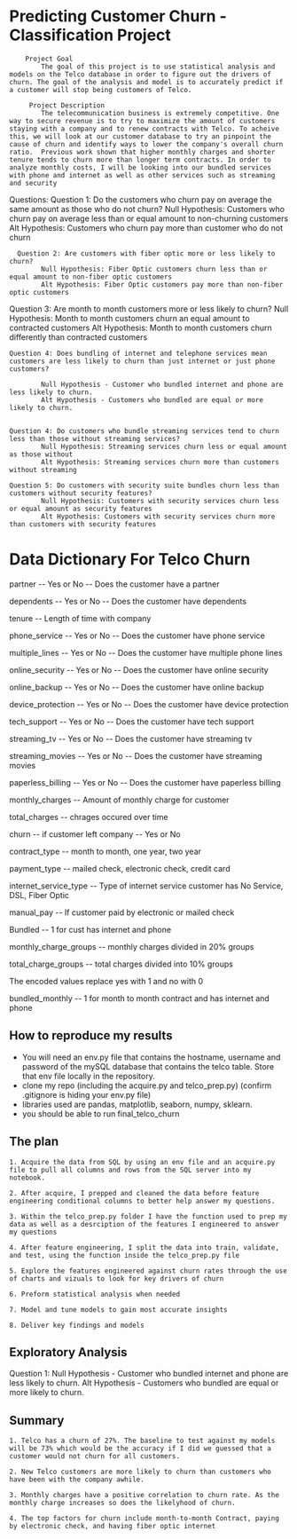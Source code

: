 # Predicting Customer Churn - Classification Project
        Project Goal
            The goal of this project is to use statistical analysis and models on the Telco database in order to figure out the drivers of churn. The goal of the analysis and model is to accurately predict if a customer will stop being customers of Telco. 

         Project Description
            The telecommunication business is extremely competitive. One way to secure revenue is to try to maximize the amount of customers staying with a company and to renew contracts with Telco. To acheive this, we will look at our customer database to try an pinpoint the cause of churn and identify ways to lower the company's overall churn ratio.  Previous work shown that higher monthly charges and shorter tenure tends to churn more than longer term contracts. In order to analyze monthly costs, I will be looking into our bundled services with phone and internet as well as other services such as streaming and security


Questions:
     Question 1: Do the customers who churn pay on average the same amount as those who do not churn?
            Null Hypothesis: Customers who churn pay on average less than or equal amount to non-churning customers 
            Alt Hypothesis: Customers who churn pay more than customer who do not churn   

      Question 2: Are customers with fiber optic more or less likely to churn?
            Null Hypothesis: Fiber Optic customers churn less than or equal amount to non-fiber optic customers 
            Alt Hypothesis: Fiber Optic customers pay more than non-fiber optic customers      

   Question 3: Are month to month customers more or less likely to churn?
            Null Hypothesis: Month to month customers churn an equal amount to contracted customers 
            Alt Hypothesis: Month to month customers churn differently than contracted customers      
   
    Question 4: Does bundling of internet and telephone services mean customers are less likely to churn than just internet or just phone customers?

            Null Hypothesis - Customer who bundled internet and phone are less likely to churn.
            Alt Hypothesis - Customers who bundled are equal or more likely to churn.

   
    Question 4: Do customers who bundle streaming services tend to churn less than those without streaming services?
            Null Hypothesis: Streaming services churn less or equal amount as those without
            Alt Hypothesis: Streaming services churn more than customers without streaming

    Question 5: Do customers with security suite bundles churn less than customers without security features?
            Null Hypothesis: Customers with security services churn less or equal amount as security features
            Alt Hypothesis: Customers with security services churn more than customers with security features

    


# Data Dictionary For Telco Churn

partner -- Yes or No -- Does the customer have a partner

dependents -- Yes or No -- Does the customer have dependents

tenure -- Length of time with company

phone_service -- Yes or No -- Does the customer have phone service

multiple_lines -- Yes or No -- Does the customer have multiple phone lines

online_security -- Yes or No -- Does the customer have online security

online_backup -- Yes or No -- Does the customer have online backup

device_protection -- Yes or No -- Does the customer have device protection

tech_support -- Yes or No -- Does the customer have tech support

streaming_tv -- Yes or No -- Does the customer have streaming tv

streaming_movies -- Yes or No -- Does the customer have streaming movies

paperless_billing -- Yes or No -- Does the customer have paperless billing

monthly_charges -- Amount of monthly charge for customer

total_charges -- chrages occured over time

churn -- if customer left company -- Yes or No

contract_type -- month to month, one year, two year 

payment_type -- mailed check, electronic check, credit card

internet_service_type -- Type of internet service customer has No Service, DSL, Fiber Optic

manual_pay -- If customer paid by electronic or mailed check 

Bundled -- 1 for cust has internet and phone

monthly_charge_groups -- monthly charges divided in 20% groups

total_charge_groups -- total charges divided into 10% groups

The encoded values replace yes with 1 and no with 0

bundled_monthly -- 1 for month to month contract and has internet and phone

## How to reproduce my results
 -   You will need an env.py file that contains the hostname, username and password of the mySQL database that contains the telco table. Store that env file locally in the repository.
 -   clone my repo (including the acquire.py and telco_prep.py) (confirm .gitignore is hiding your env.py file)
 -   libraries used are pandas, matplotlib, seaborn, numpy, sklearn.
 -   you should be able to run final_telco_churn

## The plan
    1. Acquire the data from SQL by using an env file and an acquire.py file to pull all columns and rows from the SQL server into my notebook. 

    2. After acquire, I prepped and cleaned the data before feature engineering conditional columns to better help answer my questions.
    
    3. Within the telco_prep.py folder I have the function used to prep my data as well as a desrciption of the features I engineered to answer my questions
    
    4. After feature engineering, I split the data into train, validate, and test, using the function inside the telco_prep.py file
    
    5. Explore the features engineered against churn rates through the use of charts and vizuals to look for key drivers of churn
    
    6. Preform statistical analysis when needed 
    
    7. Model and tune models to gain most accurate insights
    
    8. Deliver key findings and models 

## Exploratory Analysis 


Question 1: Null Hypothesis - Customer who bundled internet and phone are less likely to churn.
            Alt Hypothesis - Customers who bundled are equal or more likely to churn.


 ## Summary 
    1. Telco has a churn of 27%. The baseline to test against my models will be 73% which would be the accuracy if I did we guessed that a customer would not churn for all customers.  
    
    2. New Telco customers are more likely to churn than customers who have been with the company awhile. 
    
    3. Monthly charges have a positive correlation to churn rate. As the monthly charge increases so does the likelyhood of churn.
    
    4. The top factors for churn include month-to-month Contract, paying by electronic check, and having fiber optic internet







        

